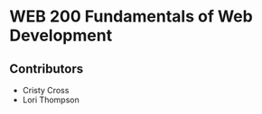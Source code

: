 <html>
<body>
<h1>WEB 200 Fundamentals of Web Development</h1>
<h2>Contributors</h2>
<ul>
<li>Cristy Cross</li>
<li>Lori Thompson</li>
</ul>
</body>
</html>